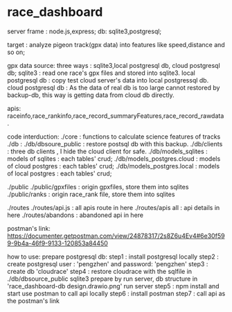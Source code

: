 # race_dashboard
server frame : node.js,express;
db: sqlite3,postgresql;

target : analyze pigeon track(gpx data) into features like speed,distance and so on;

gpx data source: three ways : sqlite3,local postgresql db, cloud postgresql db;
sqlite3 : read one race's gpx files and stored into sqlite3.
local postgresql db : copy test cloud server's data into local postgressql db.
cloud postgresql db : As the data of real db is too large cannot restored by backup-db, this way is  getting data from cloud db directly. 

apis: raceinfo,race_rankinfo,race_record_summaryFeatures,race_record_rawdata.

code interduction:
./core : functions to calculate science features of tracks
./db : 
./db/dbsoure_public : restore postsql db with this backup.
./db/clients : three db clients , I hide the cloud client for safe.
./db/models_sqlites : models of sqlites : each tables' crud;
./db/models_postgres.cloud : models of cloud postgres : each tables' crud;
./db/models_postgres.local : models of local postgres : each tables' crud;

./public
./public/gpxfiles : origin gpxfiles, store them into sqlites
./public/ranks  : origin race_rank file, store them into sqlites

./routes
./routes/api.js  : all apis route in here
./routes/apis all : api details in here
./routes/abandons : abandoned api in here

postman's link:
https://documenter.getpostman.com/view/24878317/2s8Z6u4Ev4#6e30f599-9b4a-46f9-9133-120853a84450


how to use:
prepare postgresql db:
step1 : install postgresql locally 
step2 : create postgresql user : 'pengzhen' and password: 'pengzhen'
step3 : create db 'cloudrace'
step4 : restore cloudrace with the sqlfile in ./db/dbsource_public
sqlite3 prepare by run server, db structure in 'race_dashboard-db design.drawio.png'
run server
step5 : npm install and start
use postman to call api locally
step6 : install postman
step7 : call api as the postman's link 
